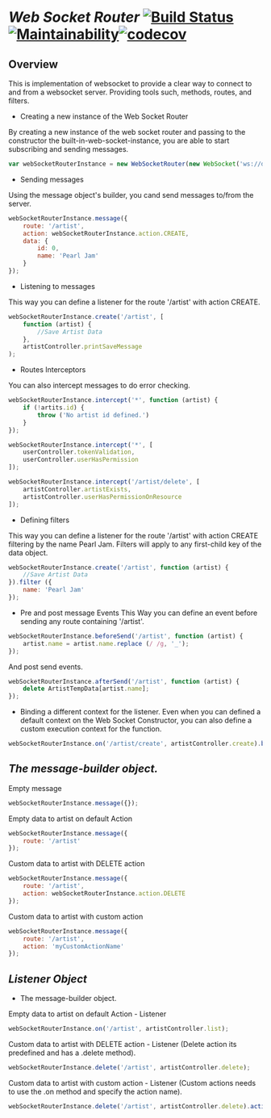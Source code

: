 # *Web Socket Router* [![Build Status](https://travis-ci.org/santiiiii/Web-Socket-Router.svg?branch=master)](https://travis-ci.org/santiiiii/Web-Socket-Router)[![Maintainability](https://api.codeclimate.com/v1/badges/2e2e061da0246d16306d/maintainability)](https://codeclimate.com/github/santiiiii/Web-Socket-Router/maintainability)[![codecov](https://codecov.io/gh/santiiiii/Web-Socket-Router/branch/master/graph/badge.svg)](https://codecov.io/gh/santiiiii/Web-Socket-Router)

Overview
--------
This is implementation of websocket to provide a clear way to connect to and from a websocket server. Providing tools such, methods, routes, and filters.



* Creating a new instance of the Web Socket Router

By creating a new instance of the web socket router and passing to the constructor the built-in-web-socket-instance, you are able to start subscribing and sending messages.

```javascript
var webSocketRouterInstance = new WebSocketRouter(new WebSocket('ws://domain:port')[, context]);
```



* Sending messages

Using the message object's builder, you cand send messages to/from the server.

```javascript
webSocketRouterInstance.message({
	route: '/artist',
	action: webSocketRouterInstance.action.CREATE,
	data: {
		id: 0,
		name: 'Pearl Jam'
	}
});
```



* Listening to messages

This way you can define a listener for the route '/artist' with action CREATE.

```javascript
webSocketRouterInstance.create('/artist', [
	function (artist) {
		//Save Artist Data
	},
	artistController.printSaveMessage
);
```


* Routes Interceptors

You can also intercept messages to do error checking.

```javascript
webSocketRouterInstance.intercept('*', function (artist) {
	if (!artits.id) {
    	throw ('No artist id defined.')
    }
});
```

```javascript
webSocketRouterInstance.intercept('*', [
	userController.tokenValidation,
	userController.userHasPermission
]);
```

```javascript
webSocketRouterInstance.intercept('/artist/delete', [
	artistController.artistExists,
	artistController.userHasPermissionOnResource
]);
```


* Defining filters

This way you can define a listener for the route '/artist' with action CREATE filtering by the name Pearl Jam. Filters will apply to any first-child key of the data object.

```javascript
webSocketRouterInstance.create('/artist', function (artist) {
	//Save Artist Data
}).filter ({
	name: 'Pearl Jam'
});
```

* Pre and post message Events
This Way you can define an event before sending any route containing '/artist'.

```javascript
webSocketRouterInstance.beforeSend('/artist', function (artist) {
	artist.name = artist.name.replace (/ /g, '_');
});
```

And post send events.

```javascript
webSocketRouterInstance.afterSend('/artist', function (artist) {
	delete ArtistTempData[artist.name];
});
```

* Binding a different context for the listener.
Even when you can defined a default context on the Web Socket Constructor, you can also define a custom execution context for the function.

```javascript
webSocketRouterInstance.on('/artist/create', artistController.create).bind(artistController);
```


## *The message-builder object.*

Empty message
```javascript
webSocketRouterInstance.message({});
```

Empty data to artist on default Action
```javascript
webSocketRouterInstance.message({
	route: '/artist'
});
```

Custom data to artist with DELETE action
```javascript
webSocketRouterInstance.message({
	route: '/artist',
	action: webSocketRouterInstance.action.DELETE
});
```


Custom data to artist with custom action
```javascript
webSocketRouterInstance.message({
	route: '/artist',
	action: 'myCustomActionName'
});
```


## *Listener Object*

* The message-builder object.

Empty data to artist on default Action - Listener
```javascript
webSocketRouterInstance.on('/artist', artistController.list);
```

Custom data to artist with DELETE action - Listener (Delete action its predefined and has a .delete method).
```javascript
webSocketRouterInstance.delete('/artist', artistController.delete);
```


Custom data to artist with custom action - Listener (Custom actions needs to use the .on method and specify the action name).
```javascript
webSocketRouterInstance.delete('/artist', artistController.delete).action('myCustomAction');
```
